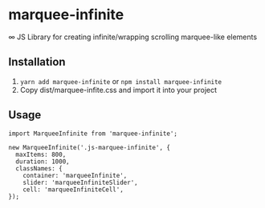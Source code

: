 # marquee-infinite
∞ JS Library for creating infinite/wrapping scrolling marquee-like elements

## Installation
1. `yarn add marquee-infinite` or `npm install marquee-infinite`
2. Copy dist/marquee-infite.css and import it into your project

## Usage
```
import MarqueeInfinite from 'marquee-infinite';

new MarqueeInfinite('.js-marquee-infinite', {
  maxItems: 800,
  duration: 1000,
  classNames: {
    container: 'marqueeInfinite',
    slider: 'marqueeInfiniteSlider',
    cell: 'marqueeInfiniteCell',
});

```
